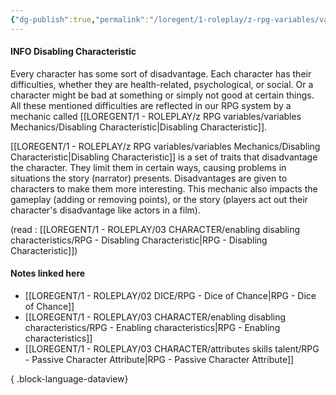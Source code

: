 ```yaml
---
{"dg-publish":true,"permalink":"/loregent/1-roleplay/z-rpg-variables/variables-mechanics/disabling-characteristic/","noteIcon":""}
---
```


#### INFO Disabling Characteristic

Every character has some sort of disadvantage. Each character has their difficulties, whether they are health-related, psychological, or social. Or a character might be bad at something or simply not good at certain things. All these mentioned difficulties are reflected in our RPG system by a mechanic called [[LOREGENT/1 - ROLEPLAY/z RPG variables/variables Mechanics/Disabling Characteristic\|Disabling Characteristic]].

[[LOREGENT/1 - ROLEPLAY/z RPG variables/variables Mechanics/Disabling Characteristic\|Disabling Characteristic]] is a set of traits that disadvantage the character. They limit them in certain ways, causing problems in situations the story (narrator) presents. Disadvantages are given to characters to make them more interesting. This mechanic also impacts the gameplay (adding or removing points), or the story (players act out their character's disadvantage like actors in a film).

(read : [[LOREGENT/1 - ROLEPLAY/03 CHARACTER/enabling disabling characteristics/RPG - Disabling Characteristic\|RPG - Disabling Characteristic]])
#### Notes linked here
- [[LOREGENT/1 - ROLEPLAY/02 DICE/RPG - Dice of Chance\|RPG - Dice of Chance]]
- [[LOREGENT/1 - ROLEPLAY/03 CHARACTER/enabling disabling characteristics/RPG - Enabling characteristics\|RPG - Enabling characteristics]]
- [[LOREGENT/1 - ROLEPLAY/03 CHARACTER/attributes skills talent/RPG - Passive Character Attribute\|RPG - Passive Character Attribute]]

{ .block-language-dataview}

